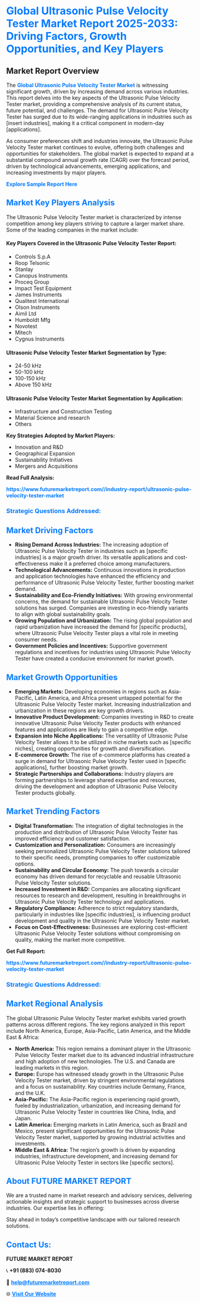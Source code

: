 <h1 style="color: #007BFF;">Global Ultrasonic Pulse Velocity Tester Market Report 2025-2033: Driving Factors, Growth Opportunities, and Key Players</h1>

<section id="overview">
<h2>Market Report Overview</h2>
<p>The <a href="https://www.futuremarketreport.com//industry-report/ultrasonic-pulse-velocity-tester-market" style="color: #007BFF; text-decoration: none;"><strong>Global Ultrasonic Pulse Velocity Tester Market</strong></a> is witnessing significant growth, driven by increasing demand across various industries. This report delves into the key aspects of the Ultrasonic Pulse Velocity Tester market, providing a comprehensive analysis of its current status, future potential, and challenges. The demand for Ultrasonic Pulse Velocity Tester has surged due to its wide-ranging applications in industries such as [insert industries], making it a critical component in modern-day [applications].</p>
<p>As consumer preferences shift and industries innovate, the Ultrasonic Pulse Velocity Tester market continues to evolve, offering both challenges and opportunities for stakeholders. The global market is expected to expand at a substantial compound annual growth rate (CAGR) over the forecast period, driven by technological advancements, emerging applications, and increasing investments by major players.</p>
</section>

<section id="overview">
<p><a href="https://www.futuremarketreport.com//request-sample/reportId=49619" style="color: #007BFF; text-decoration: none;"><strong>Explore Sample Report Here</strong></a></p>
</section>

<section id="key-players">
<h2 style="color: #007BFF;">Market Key Players Analysis</h2>
<p>The Ultrasonic Pulse Velocity Tester market is characterized by intense competition among key players striving to capture a larger market share. Some of the leading companies in the market include:</p>
<h4>Key Players Covered in the Ultrasonic Pulse Velocity Tester Report:</h4>
<ul><li>Controls S.p.A</li><li>Roop Telsonic</li><li>Stanlay</li><li>Canopus Instruments</li><li>Proceq Group</li><li>Impact Test Equipment</li><li>James Instruments</li><li>Qualitest International</li><li>Olson Instruments</li><li>Aimil Ltd</li><li>Humboldt Mfg</li><li>Novotest</li><li>Mitech</li><li>Cygnus Instruments</li></ul>
<h4>Ultrasonic Pulse Velocity Tester Market Segmentation by Type:</h4>
<ul><li>24-50 kHz</li><li>50-100 kHz</li><li>100-150 kHz</li><li>Above 150 kHz</li></ul>

<h4>Ultrasonic Pulse Velocity Tester Market Segmentation by Application:</h4>
<ul><li>Infrastructure and Construction Testing</li><li>Material Science and research</li><li>Others</li></ul>
<p><strong>Key Strategies Adopted by Market Players:</strong></p>
<ul>
<li>Innovation and R&D</li>
<li>Geographical Expansion</li>
<li>Sustainability Initiatives</li>
<li>Mergers and Acquisitions</li>
</ul>
</section>

<section>
<p><strong>Read Full Analysis: </strong></p><a href="https://www.futuremarketreport.com//industry-report/ultrasonic-pulse-velocity-tester-market" style="color: #007BFF; text-decoration: none;"><strong>https://www.futuremarketreport.com//industry-report/ultrasonic-pulse-velocity-tester-market</strong></a>
<h3 style="color: #007BFF;">Strategic Questions Addressed:</h3>
</section>

<section id="driving-factors">
<h2 style="color: #007BFF;">Market Driving Factors</h2>
<ul>
<li><strong>Rising Demand Across Industries:</strong> The increasing adoption of Ultrasonic Pulse Velocity Tester in industries such as [specific industries] is a major growth driver. Its versatile applications and cost-effectiveness make it a preferred choice among manufacturers.</li>
<li><strong>Technological Advancements:</strong> Continuous innovations in production and application technologies have enhanced the efficiency and performance of Ultrasonic Pulse Velocity Tester, further boosting market demand.</li>
<li><strong>Sustainability and Eco-Friendly Initiatives:</strong> With growing environmental concerns, the demand for sustainable Ultrasonic Pulse Velocity Tester solutions has surged. Companies are investing in eco-friendly variants to align with global sustainability goals.</li>
<li><strong>Growing Population and Urbanization:</strong> The rising global population and rapid urbanization have increased the demand for [specific products], where Ultrasonic Pulse Velocity Tester plays a vital role in meeting consumer needs.</li>
<li><strong>Government Policies and Incentives:</strong> Supportive government regulations and incentives for industries using Ultrasonic Pulse Velocity Tester have created a conducive environment for market growth.</li>
</ul>
</section>

<section id="growth-opportunities">
<h2 style="color: #007BFF;">Market Growth Opportunities</h2>
<ul>
<li><strong>Emerging Markets:</strong> Developing economies in regions such as Asia-Pacific, Latin America, and Africa present untapped potential for the Ultrasonic Pulse Velocity Tester market. Increasing industrialization and urbanization in these regions are key growth drivers.</li>
<li><strong>Innovative Product Development:</strong> Companies investing in R&D to create innovative Ultrasonic Pulse Velocity Tester products with enhanced features and applications are likely to gain a competitive edge.</li>
<li><strong>Expansion into Niche Applications:</strong> The versatility of Ultrasonic Pulse Velocity Tester allows it to be utilized in niche markets such as [specific niches], creating opportunities for growth and diversification.</li>
<li><strong>E-commerce Growth:</strong> The rise of e-commerce platforms has created a surge in demand for Ultrasonic Pulse Velocity Tester used in [specific applications], further boosting market growth.</li>
<li><strong>Strategic Partnerships and Collaborations:</strong> Industry players are forming partnerships to leverage shared expertise and resources, driving the development and adoption of Ultrasonic Pulse Velocity Tester products globally.</li>
</ul>
</section>

<section id="trending-factors">
<h2 style="color: #007BFF;">Market Trending Factors</h2>
<ul>
<li><strong>Digital Transformation:</strong> The integration of digital technologies in the production and distribution of Ultrasonic Pulse Velocity Tester has improved efficiency and customer satisfaction.</li>
<li><strong>Customization and Personalization:</strong> Consumers are increasingly seeking personalized Ultrasonic Pulse Velocity Tester solutions tailored to their specific needs, prompting companies to offer customizable options.</li>
<li><strong>Sustainability and Circular Economy:</strong> The push towards a circular economy has driven demand for recyclable and reusable Ultrasonic Pulse Velocity Tester solutions.</li>
<li><strong>Increased Investment in R&D:</strong> Companies are allocating significant resources to research and development, resulting in breakthroughs in Ultrasonic Pulse Velocity Tester technology and applications.</li>
<li><strong>Regulatory Compliance:</strong> Adherence to strict regulatory standards, particularly in industries like [specific industries], is influencing product development and quality in the Ultrasonic Pulse Velocity Tester market.</li>
<li><strong>Focus on Cost-Effectiveness:</strong> Businesses are exploring cost-efficient Ultrasonic Pulse Velocity Tester solutions without compromising on quality, making the market more competitive.</li>
</ul>
</section>

<section>
<p><strong>Get Full Report: </strong></p><a href="https://www.futuremarketreport.com//industry-report/ultrasonic-pulse-velocity-tester-market" style="color: #007BFF; text-decoration: none;"><strong>https://www.futuremarketreport.com//industry-report/ultrasonic-pulse-velocity-tester-market</strong></a>
<h3 style="color: #007BFF;">Strategic Questions Addressed:</h3>
</section>


<section id="regional-analysis">
<h2 style="color: #007BFF;">Market Regional Analysis</h2>
<p>The global Ultrasonic Pulse Velocity Tester market exhibits varied growth patterns across different regions. The key regions analyzed in this report include North America, Europe, Asia-Pacific, Latin America, and the Middle East & Africa:</p>
<ul>
<li><strong>North America:</strong> This region remains a dominant player in the Ultrasonic Pulse Velocity Tester market due to its advanced industrial infrastructure and high adoption of new technologies. The U.S. and Canada are leading markets in this region.</li>
<li><strong>Europe:</strong> Europe has witnessed steady growth in the Ultrasonic Pulse Velocity Tester market, driven by stringent environmental regulations and a focus on sustainability. Key countries include Germany, France, and the U.K.</li>
<li><strong>Asia-Pacific:</strong> The Asia-Pacific region is experiencing rapid growth, fueled by industrialization, urbanization, and increasing demand for Ultrasonic Pulse Velocity Tester in countries like China, India, and Japan.</li>
<li><strong>Latin America:</strong> Emerging markets in Latin America, such as Brazil and Mexico, present significant opportunities for the Ultrasonic Pulse Velocity Tester market, supported by growing industrial activities and investments.</li>
<li><strong>Middle East & Africa:</strong> The region’s growth is driven by expanding industries, infrastructure development, and increasing demand for Ultrasonic Pulse Velocity Tester in sectors like [specific sectors].</li>
</ul>
</section>

<footer>
<h2 style="color: #007BFF;">About FUTURE MARKET REPORT</h2>
<p>We are a trusted name in market research and advisory services, delivering actionable insights and strategic support to businesses across diverse industries. Our expertise lies in offering:</p>

<p>Stay ahead in today’s competitive landscape with our tailored research solutions.</p>

<h2 style="color: #007BFF;">Contact Us:</h2>
<p><strong>FUTURE MARKET REPORT</strong></p>
<p>📞 <strong>+91 (883) 074-8030</strong></p>
<p>📧 <strong><a href="mailto:help@futuremarketreport.com" style="color: #007BFF;">help@futuremarketreport.com</a></strong></p>
<p>🌐 <strong><a href="https://www.futuremarketreport.com/" style="color: #007BFF;">Visit Our Website</a></strong></p>
</footer>